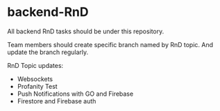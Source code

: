# backend-RnD

All backend RnD tasks should be under this repository.


Team members should create specific branch named by RnD topic. And update the branch regularly.


RnD Topic updates:
- Websockets
- Profanity Test
- Push Notifications with GO and Firebase
- Firestore and Firebase auth 
